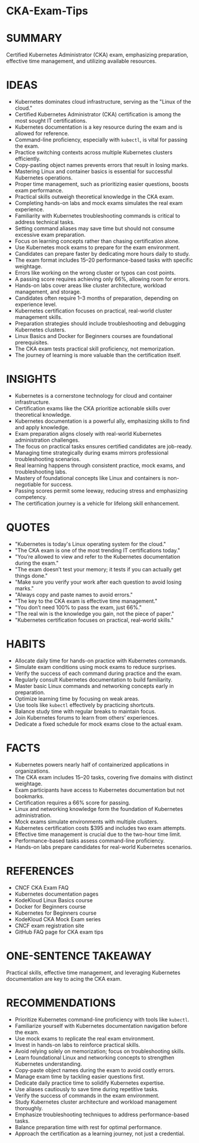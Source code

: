# CKA-Exam-Tips

# SUMMARY
Certified Kubernetes Administrator (CKA) exam, emphasizing preparation, effective time management, and utilizing available resources.

# IDEAS
- Kubernetes dominates cloud infrastructure, serving as the "Linux of the cloud."
- Certified Kubernetes Administrator (CKA) certification is among the most sought IT certifications.
- Kubernetes documentation is a key resource during the exam and is allowed for reference.
- Command-line proficiency, especially with `kubectl`, is vital for passing the exam.
- Practice switching contexts across multiple Kubernetes clusters efficiently.
- Copy-pasting object names prevents errors that result in losing marks.
- Mastering Linux and container basics is essential for successful Kubernetes operations.
- Proper time management, such as prioritizing easier questions, boosts exam performance.
- Practical skills outweigh theoretical knowledge in the CKA exam.
- Completing hands-on labs and mock exams simulates the real exam experience.
- Familiarity with Kubernetes troubleshooting commands is critical to address technical tasks.
- Setting command aliases may save time but should not consume excessive exam preparation.
- Focus on learning concepts rather than chasing certification alone.
- Use Kubernetes mock exams to prepare for the exam environment.
- Candidates can prepare faster by dedicating more hours daily to study.
- The exam format includes 15–20 performance-based tasks with specific weightage.
- Errors like working on the wrong cluster or typos can cost points.
- A passing score requires achieving only 66%, allowing room for errors.
- Hands-on labs cover areas like cluster architecture, workload management, and storage.
- Candidates often require 1–3 months of preparation, depending on experience level.
- Kubernetes certification focuses on practical, real-world cluster management skills.
- Preparation strategies should include troubleshooting and debugging Kubernetes clusters.
- Linux Basics and Docker for Beginners courses are foundational prerequisites.
- The CKA exam tests practical skill proficiency, not memorization.
- The journey of learning is more valuable than the certification itself.

# INSIGHTS
- Kubernetes is a cornerstone technology for cloud and container infrastructure.
- Certification exams like the CKA prioritize actionable skills over theoretical knowledge.
- Kubernetes documentation is a powerful ally, emphasizing skills to find and apply knowledge.
- Exam preparation aligns closely with real-world Kubernetes administration challenges.
- The focus on practical tasks ensures certified candidates are job-ready.
- Managing time strategically during exams mirrors professional troubleshooting scenarios.
- Real learning happens through consistent practice, mock exams, and troubleshooting labs.
- Mastery of foundational concepts like Linux and containers is non-negotiable for success.
- Passing scores permit some leeway, reducing stress and emphasizing competency.
- The certification journey is a vehicle for lifelong skill enhancement.

# QUOTES
- "Kubernetes is today's Linux operating system for the cloud."
- "The CKA exam is one of the most trending IT certifications today."
- "You’re allowed to view and refer to the Kubernetes documentation during the exam."
- "The exam doesn’t test your memory; it tests if you can actually get things done."
- "Make sure you verify your work after each question to avoid losing marks."
- "Always copy and paste names to avoid errors."
- "The key to the CKA exam is effective time management."
- "You don’t need 100% to pass the exam, just 66%."
- "The real win is the knowledge you gain, not the piece of paper."
- "Kubernetes certification focuses on practical, real-world skills."

# HABITS
- Allocate daily time for hands-on practice with Kubernetes commands.
- Simulate exam conditions using mock exams to reduce surprises.
- Verify the success of each command during practice and the exam.
- Regularly consult Kubernetes documentation to build familiarity.
- Master basic Linux commands and networking concepts early in preparation.
- Optimize learning time by focusing on weak areas.
- Use tools like `kubectl` effectively by practicing shortcuts.
- Balance study time with regular breaks to maintain focus.
- Join Kubernetes forums to learn from others’ experiences.
- Dedicate a fixed schedule for mock exams close to the actual exam.

# FACTS
- Kubernetes powers nearly half of containerized applications in organizations.
- The CKA exam includes 15–20 tasks, covering five domains with distinct weightage.
- Exam participants have access to Kubernetes documentation but not bookmarks.
- Certification requires a 66% score for passing.
- Linux and networking knowledge form the foundation of Kubernetes administration.
- Mock exams simulate environments with multiple clusters.
- Kubernetes certification costs $395 and includes two exam attempts.
- Effective time management is crucial due to the two-hour time limit.
- Performance-based tasks assess command-line proficiency.
- Hands-on labs prepare candidates for real-world Kubernetes scenarios.

# REFERENCES
- CNCF CKA Exam FAQ
- Kubernetes documentation pages
- KodeKloud Linux Basics course
- Docker for Beginners course
- Kubernetes for Beginners course
- KodeKloud CKA Mock Exam series
- CNCF exam registration site
- GitHub FAQ page for CKA exam tips

# ONE-SENTENCE TAKEAWAY
Practical skills, effective time management, and leveraging Kubernetes documentation are key to acing the CKA exam.

# RECOMMENDATIONS
- Prioritize Kubernetes command-line proficiency with tools like `kubectl`.
- Familiarize yourself with Kubernetes documentation navigation before the exam.
- Use mock exams to replicate the real exam environment.
- Invest in hands-on labs to reinforce practical skills.
- Avoid relying solely on memorization; focus on troubleshooting skills.
- Learn foundational Linux and networking concepts to strengthen Kubernetes understanding.
- Copy-paste object names during the exam to avoid costly errors.
- Manage exam time by tackling easier questions first.
- Dedicate daily practice time to solidify Kubernetes expertise.
- Use aliases cautiously to save time during repetitive tasks.
- Verify the success of commands in the exam environment.
- Study Kubernetes cluster architecture and workload management thoroughly.
- Emphasize troubleshooting techniques to address performance-based tasks.
- Balance preparation time with rest for optimal performance.
- Approach the certification as a learning journey, not just a credential.
